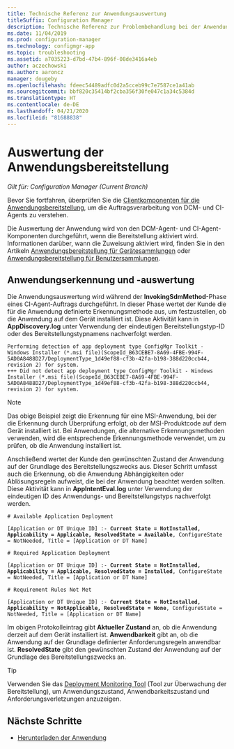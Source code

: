 ```yaml
---
title: Technische Referenz zur Anwendungsauswertung
titleSuffix: Configuration Manager
description: Technische Referenz zur Problembehandlung bei der Anwendungsauswertung für Configuration Manager.
ms.date: 11/04/2019
ms.prod: configuration-manager
ms.technology: configmgr-app
ms.topic: troubleshooting
ms.assetid: a7035223-d7bd-47b4-896f-08de3416a4eb
author: aczechowski
ms.author: aaroncz
manager: dougeby
ms.openlocfilehash: fdeec54489adfc0d2a5cceb99c7e7587ce1a41ab
ms.sourcegitcommit: bbf820c35414bf2cba356f30fe047c1a34c5384d
ms.translationtype: HT
ms.contentlocale: de-DE
ms.lasthandoff: 04/21/2020
ms.locfileid: "81688838"
---
```

# <a name="application-deployment-evaluation"></a>Auswertung der Anwendungsbereitstellung

*Gilt für: Configuration Manager (Current Branch)*

Bevor Sie fortfahren, überprüfen Sie die [Clientkomponenten für die Anwendungsbereitstellung](client-components-technical-reference.md), um die Auftragsverarbeitung von DCM- und CI-Agents zu verstehen.

Die Auswertung der Anwendung wird von den DCM-Agent- und CI-Agent-Komponenten durchgeführt, wenn die Bereitstellung aktiviert wird. Informationen darüber, wann die Zuweisung aktiviert wird, finden Sie in den Artikeln [Anwendungsbereitstellung für Gerätesammlungen](device-deployment-technical-reference.md) oder [Anwendungsbereitstellung für Benutzersammlungen](user-deployment-technical-reference.md).

## <a name="application-detection-and-evaluation"></a>Anwendungserkennung und -auswertung

Die Anwendungsauswertung wird während der **InvokingSdmMethod**-Phase eines CI-Agent-Auftrags durchgeführt. In dieser Phase wertet der Kunde die für die Anwendung definierte Erkennungsmethode aus, um festzustellen, ob die Anwendung auf dem Gerät installiert ist. Diese Aktivität kann in **AppDiscovery.log** unter Verwendung der eindeutigen Bereitstellungstyp-ID oder des Bereitstellungstypnamens nachverfolgt werden.

```text
Performing detection of app deployment type ConfigMgr Toolkit - Windows Installer (*.msi file)(ScopeId_B63CEBE7-8A69-4FBE-994F-5AD0A8488D27/DeploymentType_1d49ef88-cf3b-42fa-b198-388d220ccb44, revision 2) for system.
+++ Did not detect app deployment type ConfigMgr Toolkit - Windows Installer (*.msi file)(ScopeId_B63CEBE7-8A69-4FBE-994F-5AD0A8488D27/DeploymentType_1d49ef88-cf3b-42fa-b198-388d220ccb44, revision 2) for system.
```

> [!NOTE]
> Das obige Beispiel zeigt die Erkennung für eine MSI-Anwendung, bei der die Erkennung durch Überprüfung erfolgt, ob der MSI-Produktcode auf dem Gerät installiert ist. Bei Anwendungen, die alternative Erkennungsmethoden verwenden, wird die entsprechende Erkennungsmethode verwendet, um zu prüfen, ob die Anwendung installiert ist.

Anschließend wertet der Kunde den gewünschten Zustand der Anwendung auf der Grundlage des Bereitstellungszwecks aus. Dieser Schritt umfasst auch die Erkennung, ob die Anwendung Abhängigkeiten oder Ablösungsregeln aufweist, die bei der Anwendung beachtet werden sollten. Diese Aktivität kann in **AppIntentEval.log** unter Verwendung der eindeutigen ID des Anwendungs- und Bereitstellungstyps nachverfolgt werden.

<pre><code class="lang-text"># Available Application Deployment

[Application or DT Unique ID] :- <b>Current State = NotInstalled, Applicability = Applicable, ResolvedState = Available</b>, ConfigureState = NotNeeded, Title = [Application or DT Name]

# Required Application Deployment

[Application or DT Unique ID] :- <b>Current State = NotInstalled, Applicability = Applicable, ResolvedState = Installed</b>, ConfigureState = NotNeeded, Title = [Application or DT Name]

# Requirement Rules Not Met

[Application or DT Unique ID] :- <b>Current State = NotInstalled, Applicability = NotApplicable, ResolvedState = None</b>, ConfigureState = NotNeeded, Title = [Application or DT Name]
</code></pre>

Im obigen Protokolleintrag gibt **Aktueller Zustand** an, ob die Anwendung derzeit auf dem Gerät installiert ist. **Anwendbarkeit** gibt an, ob die Anwendung auf der Grundlage definierter Anforderungsregeln anwendbar ist. **ResolvedState** gibt den gewünschten Zustand der Anwendung auf der Grundlage des Bereitstellungszwecks an.

> [!TIP]
> Verwenden Sie das [Deployment Monitoring Tool](../../core/support/deployment-monitoring-tool.md) (Tool zur Überwachung der Bereitstellung), um Anwendungszustand, Anwendbarkeitszustand und Anforderungsverletzungen anzuzeigen.

## <a name="next-steps"></a>Nächste Schritte

- [Herunterladen der Anwendung](deployment-download-technical-reference.md)
